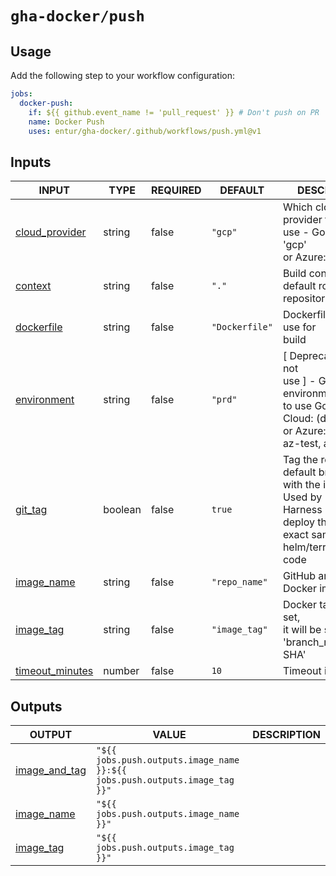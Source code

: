 # `gha-docker/push`

## Usage

Add the following step to your workflow configuration:

```yml
jobs:
  docker-push:
    if: ${{ github.event_name != 'pull_request' }} # Don't push on PR
    name: Docker Push
    uses: entur/gha-docker/.github/workflows/push.yml@v1
```

## Inputs

<!-- AUTO-DOC-INPUT:START - Do not remove or modify this section -->

|                                     INPUT                                     |  TYPE   | REQUIRED |    DEFAULT     |                                                               DESCRIPTION                                                               |
|-------------------------------------------------------------------------------|---------|----------|----------------|-----------------------------------------------------------------------------------------------------------------------------------------|
|  <a name="input_cloud_provider"></a>[cloud_provider](#input_cloud_provider)   | string  |  false   |    `"gcp"`     |                            Which cloud service provider to <br>use - Google Cloud: 'gcp' <br>or Azure: 'az'                             |
|             <a name="input_context"></a>[context](#input_context)             | string  |  false   |     `"."`      |                                             Build context, default root of <br>repository                                               |
|        <a name="input_dockerfile"></a>[dockerfile](#input_dockerfile)         | string  |  false   | `"Dockerfile"` |                                                  Dockerfile name to use for <br>build                                                   |
|       <a name="input_environment"></a>[environment](#input_environment)       | string  |  false   |    `"prd"`     | [ Deprecated - do not <br>use ] - GitHub environment <br>to use Google Cloud: (dev, tst, prd) <br>or Azure: (az-dev, az-test, az-prod)  |
|             <a name="input_git_tag"></a>[git_tag](#input_git_tag)             | boolean |  false   |     `true`     |   Tag the repository default branch <br>with the image_tag? Used by <br>Harness CD to deploy the <br>exact same helm/terraform code     |
|        <a name="input_image_name"></a>[image_name](#input_image_name)         | string  |  false   | `"repo_name"`  |                                                    GitHub artifact with Docker image                                                    |
|          <a name="input_image_tag"></a>[image_tag](#input_image_tag)          | string  |  false   | `"image_tag"`  |                                Docker tag. If not set, <br>it will be set to <br>'branch_name.date-SHA'                                 |
| <a name="input_timeout_minutes"></a>[timeout_minutes](#input_timeout_minutes) | number  |  false   |      `10`      |                                                           Timeout in minutes                                                            |


<!-- AUTO-DOC-INPUT:END -->

## Outputs

<!-- AUTO-DOC-OUTPUT:START - Do not remove or modify this section -->

|                                  OUTPUT                                   |                                   VALUE                                    | DESCRIPTION |
|---------------------------------------------------------------------------|----------------------------------------------------------------------------|-------------|
| <a name="output_image_and_tag"></a>[image_and_tag](#output_image_and_tag) | `"${{ jobs.push.outputs.image_name }}:${{ jobs.push.outputs.image_tag }}"` |             |
|     <a name="output_image_name"></a>[image_name](#output_image_name)      |                  `"${{ jobs.push.outputs.image_name }}"`                   |             |
|       <a name="output_image_tag"></a>[image_tag](#output_image_tag)       |                   `"${{ jobs.push.outputs.image_tag }}"`                   |             |

<!-- AUTO-DOC-OUTPUT:END -->
